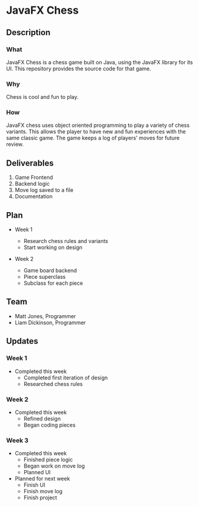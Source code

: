 # JavaFX Chess

## Description

### What
JavaFX Chess is a chess game built on Java, using the JavaFX library for its UI. This repository provides the source code for that game.

### Why
Chess is cool and fun to play.

### How
JavaFX chess uses object oriented programming to play a variety of chess variants. This allows the player to have new and fun experiences with the same classic game. The game keeps a log of players' moves for future review.

## Deliverables
1. Game Frontend
2. Backend logic
3. Move log saved to a file
4. Documentation

## Plan
- Week 1

  - Research chess rules and variants
  - Start working on design

- Week 2

  - Game board backend
  - Piece superclass
  - Subclass for each piece

## Team
- Matt Jones, Programmer
- Liam Dickinson, Programmer

## Updates

### Week 1
- Completed this week
  - Completed first iteration of design
  - Researched chess rules
### Week 2
- Completed this week
  - Refined design
  - Began coding pieces
### Week 3
- Completed this week
  - Finished piece logic
  - Began work on move log
  - Planned UI
- Planned for next week
  - Finish UI
  - Finish move log
  - Finish project
